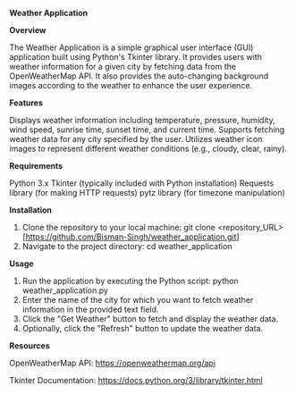**Weather Application**

**Overview**

The Weather Application is a simple graphical user interface (GUI) application built using Python's Tkinter library. It provides users with weather information for a given city by fetching data from the OpenWeatherMap API. It also provides the auto-changing background images according to the weather to enhance the user experience.

**Features**

Displays weather information including temperature, pressure, humidity, wind speed, sunrise time, sunset time, and current time.
Supports fetching weather data for any city specified by the user.
Utilizes weather icon images to represent different weather conditions (e.g., cloudy, clear, rainy).

**Requirements**

Python 3.x
Tkinter (typically included with Python installation)
Requests library (for making HTTP requests)
pytz library (for timezone manipulation)

**Installation**
1. Clone the repository to your local machine: git clone <repository_URL> [https://github.com/Bisman-Singh/weather_application.git]
2. Navigate to the project directory: cd weather_application

**Usage**
1. Run the application by executing the Python script: python weather_application.py
2. Enter the name of the city for which you want to fetch weather information in the provided text field.
3. Click the "Get Weather" button to fetch and display the weather data.
4. Optionally, click the "Refresh" button to update the weather data.

**Resources**

OpenWeatherMap API: https://openweathermap.org/api

Tkinter Documentation: https://docs.python.org/3/library/tkinter.html 
